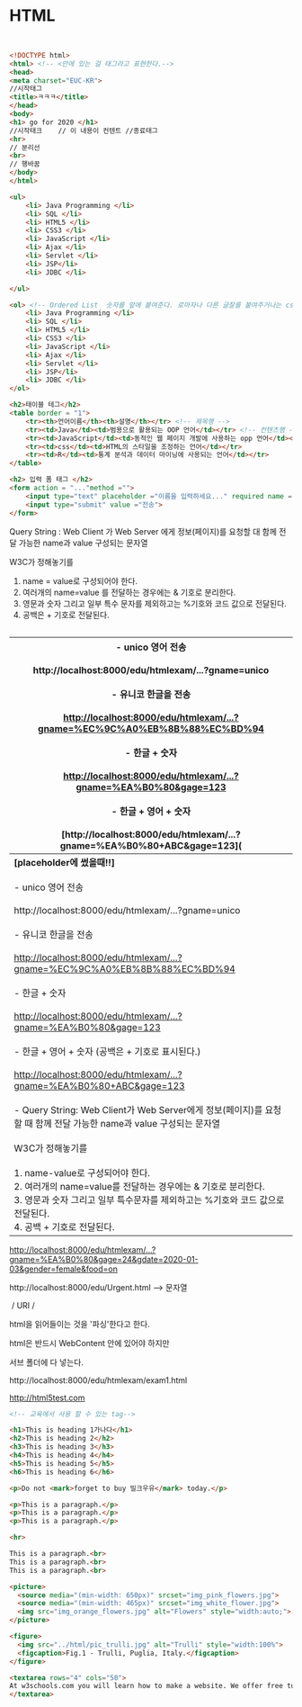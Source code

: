 # HTML



~~~html


<!DOCTYPE html>
<html> <!-- <안에 있는 걸 태그라고 표현한다.-->
<head>
<meta charset="EUC-KR">
//시작태그
<title>ㅋㅋㅋ</title>
</head>
<body>
<h1> go for 2020 </h1>
//시작태크    // 이 내용이 컨텐트 //종료태그
<hr>
// 분리선
<br>
// 행바꿈
</body>
</html>

~~~





```html
<ul>
	<li> Java Programming </li>
	<li> SQL </li>
	<li> HTML5 </li>
	<li> CSS3 </li>
	<li> JavaScript </li>
	<li> Ajax </li>
	<li> Servlet </li>
	<li> JSP</li>
	<li> JDBC </li>

</ul>

<ol> <!-- Ordered List  숫자를 앞에 붙여준다. 로마자나 다른 글잘를 붙여주거나는 css3를 통해서 할 수 있다.-->
	<li> Java Programming </li>
	<li> SQL </li>
	<li> HTML5 </li>
	<li> CSS3 </li>
	<li> JavaScript </li>
	<li> Ajax </li>
	<li> Servlet </li>
	<li> JSP</li>
	<li> JDBC </li>
</ol>
```







~~~html
<h2>태이블 테그</h2>
<table border = "1">
	<tr><th>언어이름</th><th>설명</th></tr> <!-- 제목행 -->
	<tr><td>Java</td><td>범용으로 활용되는 OOP 언어</td></tr> <!-- 컨텐츠행 -->
	<tr><td>JavaScript</td><td>동적인 웹 페이지 개발에 사용하는 opp 언어</td></tr>
	<tr><td>css</td><td>HTML의 스타일을 조정하는 언어</td></tr>
	<tr><td>R</td><td>통계 분석과 데이터 마이닝에 사용되는 언어</td></tr>
</table>
~~~



```html
<h2> 입력 폼 태그 </h2>
<form action = "..."method ="">
	<input type="text" placeholder ="이름을 입력하세요..." required name = "gname">
	<input type="submit" value ="전송">
</form>
```



Query String : Web Client  가 Web Server 에게 정보(페이지)를 요청할 대 함께 전달 가능한 name과 value 구성되는 문자열

 W3C가 정해놓기를 

1. name = value로 구성되어야 한다.
2. 여러개의 name=value  를 전달하는 경우에는 & 기호로 분리한다.
3. 영문과 숫자 그리고 일부 특수 문자를 제외하고는 %기호와 코드 값으로 전달된다.
4. 공백은 + 기호로 전달된다.

```

```



| - unico 영어 전송<br/><br/>  http://localhost:8000/edu/htmlexam/...?gname=unico<br/><br/>- 유니코 한글을 전송<br/><br/>  [http://localhost:8000/edu/htmlexam/...?gname=%EC%9C%A0%EB%8B%88%EC%BD%94](http://localhost:8000/edu/htmlexam/...?gname=유니코)<br/><br/>- 한글 + 숫자<br/><br/>  [http://localhost:8000/edu/htmlexam/...?gname=%EA%B0%80&gage=123](http://localhost:8000/edu/htmlexam/...?gname=가&gage=123)<br/><br/>- 한글 + 영어 + 숫자<br/><br/>  [http://localhost:8000/edu/htmlexam/...?gname=%EA%B0%80+ABC&gage=123]( |
| ------------------------------------------------------------ |
| **[placeholder에 썼을때!!]**<br/><br/>- unico 영어 전송<br/><br/>  http://localhost:8000/edu/htmlexam/...?gname=unico<br/><br/>- 유니코 한글을 전송<br/><br/>  [http://localhost:8000/edu/htmlexam/...?gname=%EC%9C%A0%EB%8B%88%EC%BD%94](http://localhost:8000/edu/htmlexam/...?gname=유니코)<br/><br/>- 한글 + 숫자<br/><br/>  [http://localhost:8000/edu/htmlexam/...?gname=%EA%B0%80&gage=123](http://localhost:8000/edu/htmlexam/...?gname=가&gage=123)<br/><br/>- 한글 + 영어 + 숫자 (공백은 + 기호로 표시된다.)<br/><br/>  [http://localhost:8000/edu/htmlexam/...?gname=%EA%B0%80+ABC&gage=123](http://localhost:8000/edu/htmlexam/...?gname=가+ABC&gage=123)<br/><br/>- Query String: Web Client가 Web Server에게 정보(페이지)를 요청할 때 함께 전달 가능한 name과 value 구성되는 문자열<br/><br/>  W3C가 정해놓기를<br/><br/>  1. name-value로 구성되어야 한다.<br/>  2. 여러개의 name=value를 전달하는 경우에는 & 기호로 분리한다.<br/>  3. 영문과 숫자 그리고 일부 특수문자를 제외하고는 %기호와 코드 값으로 전달된다.<br/>  4. 공백 + 기호로 전달된다. |



[http://localhost:8000/edu/htmlexam/...?gname=%EA%B0%80&gage=24&gdate=2020-01-03&gender=female&food=on](http://localhost:8000/edu/htmlexam/...?gname=가&gage=24&gdate=2020-01-03&gender=female&food=on)



http://localhost:8000/edu/Urgent.html --> 문자열

​									/    URI                    /



html을 읽어들이는 것을 '파싱'한다고 한다.

html은 반드시 WebContent  안에 있어야 하지만

서브 폴더에 다 넣는다.





http://localhost:8000/edu/htmlexam/exam1.html





http://html5test.com

~~~html
<!-- 교육에서 사용 할 수 있는 tag-->

<h1>This is heading 1가나다</h1>
<h2>This is heading 2</h2>
<h3>This is heading 3</h3>
<h4>This is heading 4</h4>
<h5>This is heading 5</h5>
<h6>This is heading 6</h6>

<p>Do not <mark>forget to buy 밀크우유</mark> today.</p>

<p>This is a paragraph.</p>
<p>This is a paragraph.</p>
<p>This is a paragraph.</p>

<hr>

This is a paragraph.<br>
This is a paragraph.<br>
This is a paragraph.<br>

<picture>
  <source media="(min-width: 650px)" srcset="img_pink_flowers.jpg">
  <source media="(min-width: 465px)" srcset="img_white_flower.jpg">
  <img src="img_orange_flowers.jpg" alt="Flowers" style="width:auto;">
</picture>

<figure>
  <img src="../html/pic_trulli.jpg" alt="Trulli" style="width:100%">
  <figcaption>Fig.1 - Trulli, Puglia, Italy.</figcaption>
</figure>

<textarea rows="4" cols="50">
At w3schools.com you will learn how to make a website. We offer free tutorials in all web development technologies.
</textarea>
~~~

